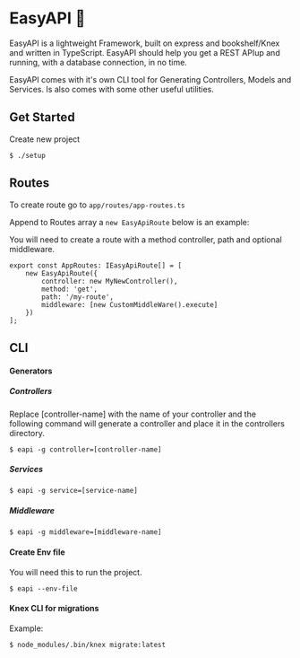 # EasyAPI 🎩

EasyAPI is a lightweight Framework, built on express and bookshelf/Knex and written in TypeScript. EasyAPI should help you get a REST APIup and running, with a database connection, in no time.

EasyAPI comes with it's own CLI tool for Generating Controllers, Models and Services. Is also comes with some other useful utilities.
## Get Started

Create new project

```
$ ./setup
```

## Routes

To create route go to `app/routes/app-routes.ts`

Append to Routes array a `new EasyApiRoute` below is an example:

You will need to create a route with a method controller, path and optional middleware.

```
export const AppRoutes: IEasyApiRoute[] = [
    new EasyApiRoute({
        controller: new MyNewController(),
        method: 'get',
        path: '/my-route',
        middleware: [new CustomMiddleWare().execute]
    })
];
```

## CLI

#### Generators

##### Controllers

Replace [controller-name] with the name of your controller and the following command will generate a controller and place it in the controllers directory.

``` 
$ eapi -g controller=[controller-name] 
```

##### Services

``` 
$ eapi -g service=[service-name] 
```

##### Middleware

``` 
$ eapi -g middleware=[middleware-name] 
```


#### Create Env file
You will need this to run the project.

```
$ eapi --env-file
```

#### Knex CLI for migrations 
Example:
```
$ node_modules/.bin/knex migrate:latest
```